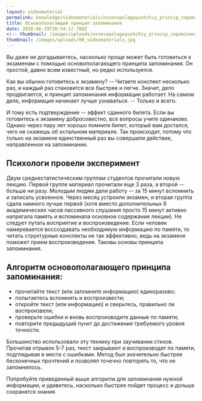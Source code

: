 ```yaml
---
layout: videomaterial
permalink: knowledge/videomaterials/osnovopolagayushchiy_princip_zapominaniya/index.html
title: Основополагающий принцип запоминания 
date: 2020-06-29T20:54:17.706Z
<!-- thumbnail: /images/uploads/osnovopolagayushchiy_princip_zapominaniya-01.jpg -->
thumbnail: /images/uploads/00_videomaterials.jpg
---
```

Вы даже не догадываетесь, насколько проще может быть готовиться к экзаменам с помощью основополагающего принципа запоминания. Он простой, давно всем известный, но редко используется.

Как вы обычно готовитесь к экзамену? -- Читаете конспект несколько раз, и каждый раз становится все быстрее и легче. Значит, дело продвигается, и принцип запоминания информации работает. На самом деле, информация начинает лучше узнаваться. -- Только и всего. 

И тому есть подтверждение -- эффект сданного билета. Если вы готовитесь к экзамену добросовестно, все вопросы учите одинаково. Однако через пару лет хорошо помните билет, который вам достался, чего не скажешь об остальном материале. Так происходит, потому что только на экзамене единственный раз вы совершили действие, направленное на запоминание.

## Психологи провели эксперимент

Двум среднестатистическим группам студентов прочитали новую лекцию. Первой группе материал прочитали еще 3 раза, а второй -- больше ни разу. Молодым людям дали работу -- за 15 минут вспомнить и записать усвоенное. Через месяц устроили экзамен, и вторая группа сдала намного лучше первой (хотя вместо дополнительных 6 академических часов пассивного слушания просто 15 минут активно напрягала память и вспоминала основное содержание лекции). 
Не следует путать восприятие и воспроизведение. Если человек намеревается воссоздавать необходимую информацию по памяти, то читать структурные конспекты не так эффективно, ведь на экзамене поможет прием воспроизведения. Таковы основы принципа запоминания. 

## Алгоритм основополагающего принципа запоминания:

- прочитайте текст (или запомните информацию) единоразово;
- попытаетесь вспомнить и воспроизвести;
- откройте текст (или информацию) и сверьтесь, правильно ли воспроизвели;
- проверьте ошибки и вновь воспроизводите данные по памяти;
- повторите предыдущий пункт до достижения требуемого уровня точности.

Большинство использовало эту технику при заучивании стихов. Прочитав отрывок 5-7 раз, текст закрывают и воспроизводят по памяти, подглядывая в места с ошибками. Метод был значительно быстрее бесконечных прочтений и позволял точечно повторять то, что не запомнилось.

Попробуйте приведенный выше алгоритм для запоминания нужной информации, и удивитесь, насколько быстрее пойдет процесс и дольше сохранятся знания.

